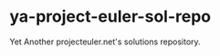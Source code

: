 ya-project-euler-sol-repo
=========================

Yet Another projecteuler.net's solutions repository.
